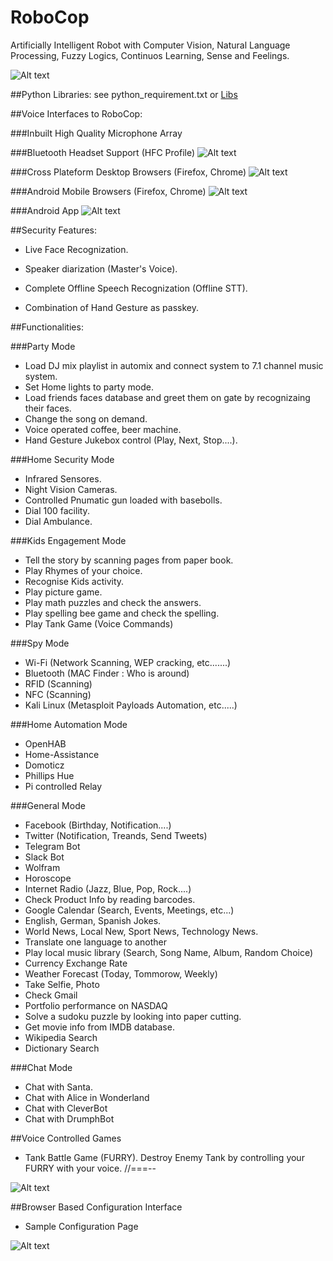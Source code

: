 # RoboCop
Artificially Intelligent Robot with Computer Vision, Natural Language Processing, Fuzzy Logics, Continuos Learning, Sense and Feelings.

![Alt text](https://github.com/G10DRAS/RoboCop/blob/master/pics/RoboCop.jpg "RoboCop")

##Python Libraries:
see python_requirement.txt or [Libs](https://requires.io/github/G10DRAS/RoboCop/requirements/?branch=master)

##Voice Interfaces to RoboCop:

###Inbuilt High Quality Microphone Array

###Bluetooth Headset Support (HFC Profile)
![Alt text](https://github.com/G10DRAS/RoboCop/blob/master/pics/JabraStealth.jpg "Jabra Stealth Bluetooth Headset")

###Cross Plateform Desktop Browsers (Firefox, Chrome)
![Alt text](https://github.com/G10DRAS/RoboCop/blob/master/pics/DWB.jpg "Desktop Browsers")

###Android Mobile Browsers (Firefox, Chrome)
![Alt text](https://github.com/G10DRAS/RoboCop/blob/master/pics/AWB.jpg "Mobile Browsers")

###Android App
![Alt text](https://github.com/G10DRAS/RoboCop/blob/master/pics/ANA.jpg "Android App")

##Security Features:

* Live Face Recognization.

* Speaker diarization (Master's Voice).

* Complete Offline Speech Recognization (Offline STT).

* Combination of Hand Gesture as passkey.

##Functionalities:

###Party Mode
* Load DJ mix playlist in automix and connect system to 7.1 channel music system.
* Set Home lights  to party mode.
* Load friends faces database and greet them on gate by recognizaing their faces.
* Change the song on demand.
* Voice operated coffee, beer machine.
* Hand Gesture Jukebox control (Play, Next, Stop....).

###Home Security Mode
* Infrared Sensores.
* Night Vision Cameras.
* Controlled Pnumatic gun loaded with basebolls.
* Dial 100 facility. 
* Dial Ambulance.

###Kids Engagement Mode
* Tell the story by scanning pages from paper book.
* Play Rhymes of your choice.
* Recognise Kids activity.
* Play picture game.
* Play math puzzles and check the answers.
* Play spelling bee game and check the spelling.
* Play Tank Game (Voice Commands)

###Spy Mode
* Wi-Fi (Network Scanning, WEP cracking, etc.......) 
* Bluetooth (MAC Finder : Who is around)
* RFID (Scanning)
* NFC (Scanning)
* Kali Linux (Metasploit Payloads Automation, etc.....) 

###Home Automation Mode
* OpenHAB
* Home-Assistance
* Domoticz
* Phillips Hue
* Pi controlled Relay

###General Mode
* Facebook (Birthday, Notification....)
* Twitter (Notification, Treands, Send Tweets)
* Telegram Bot
* Slack Bot
* Wolfram
* Horoscope
* Internet Radio (Jazz, Blue, Pop, Rock....)
* Check Product Info by reading barcodes.
* Google Calendar (Search, Events, Meetings, etc...)
* English, German, Spanish Jokes.
* World News, Local New, Sport News, Technology News.
* Translate one language to another
* Play local music library (Search, Song Name, Album, Random Choice)
* Currency Exchange Rate
* Weather Forecast (Today, Tommorow, Weekly)
* Take Selfie, Photo
* Check Gmail
* Portfolio performance on NASDAQ
* Solve a sudoku puzzle by looking into paper cutting.
* Get movie info from IMDB database.
* Wikipedia Search
* Dictionary Search

###Chat Mode
* Chat with Santa.
* Chat with Alice in Wonderland
* Chat with CleverBot
* Chat with DrumphBot

##Voice Controlled Games
* Tank Battle Game (FURRY). Destroy Enemy Tank by controlling your FURRY with your voice. //===--

![Alt text](https://github.com/G10DRAS/RoboCop/blob/master/pics/TankGame.jpg "Tank Game")

##Browser Based Configuration Interface
* Sample Configuration Page

![Alt text](https://github.com/G10DRAS/RoboCop/blob/master/pics/config.jpg "Configuration")
